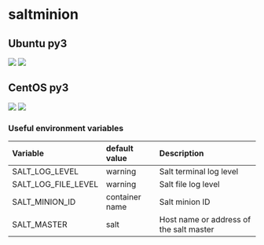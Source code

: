 # saltminion

## Ubuntu py3

[![](https://images.microbadger.com/badges/version/cathaldallan/saltminion:2019.2-ubuntu.svg)](https://github.com/codeminus/docker-library/blob/master/salt/minion/2019.2/ubuntu/Dockerfile "2019.2-ubuntu")
[![](https://images.microbadger.com/badges/image/cathaldallan/saltminion:2019.2-ubuntu.svg)](https://microbadger.com/images/cathaldallan/saltminion:2019.2-ubuntu "2019.2-ubuntu")


## CentOS py3

[![](https://images.microbadger.com/badges/version/cathaldallan/saltminion:2019.2-centos.svg)](https://github.com/codeminus/docker-library/blob/master/salt/minion/2019.2/centos/Dockerfile "2019.2-centos")
[![](https://images.microbadger.com/badges/image/cathaldallan/saltminion:2019.2-centos.svg)](https://microbadger.com/images/cathaldallan/saltminion:2019.2-centos "2019.2-centos")


### Useful environment variables

| Variable | default value | Description |
|:- |:- |:- |
| SALT_LOG_LEVEL | warning | Salt terminal log level |
| SALT_LOG_FILE_LEVEL | warning | Salt file log level |
| SALT_MINION_ID | container name | Salt minion ID |
| SALT_MASTER | salt | Host name or address of the salt master |

